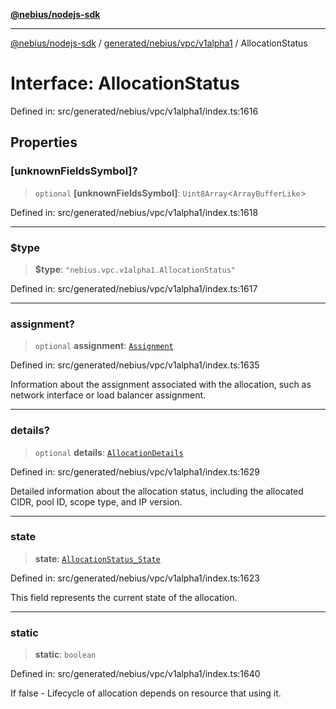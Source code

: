 [**@nebius/nodejs-sdk**](../../../../../README.md)

---

[@nebius/nodejs-sdk](../../../../../README.md) / [generated/nebius/vpc/v1alpha1](../README.md) / AllocationStatus

# Interface: AllocationStatus

Defined in: src/generated/nebius/vpc/v1alpha1/index.ts:1616

## Properties

### \[unknownFieldsSymbol\]?

> `optional` **\[unknownFieldsSymbol\]**: `Uint8Array`\<`ArrayBufferLike`\>

Defined in: src/generated/nebius/vpc/v1alpha1/index.ts:1618

---

### $type

> **$type**: `"nebius.vpc.v1alpha1.AllocationStatus"`

Defined in: src/generated/nebius/vpc/v1alpha1/index.ts:1617

---

### assignment?

> `optional` **assignment**: [`Assignment`](Assignment.md)

Defined in: src/generated/nebius/vpc/v1alpha1/index.ts:1635

Information about the assignment associated with the allocation,
such as network interface or load balancer assignment.

---

### details?

> `optional` **details**: [`AllocationDetails`](AllocationDetails.md)

Defined in: src/generated/nebius/vpc/v1alpha1/index.ts:1629

Detailed information about the allocation status,
including the allocated CIDR, pool ID, scope type, and IP version.

---

### state

> **state**: [`AllocationStatus_State`](../type-aliases/AllocationStatus_State.md)

Defined in: src/generated/nebius/vpc/v1alpha1/index.ts:1623

This field represents the current state of the allocation.

---

### static

> **static**: `boolean`

Defined in: src/generated/nebius/vpc/v1alpha1/index.ts:1640

If false - Lifecycle of allocation depends on resource that using it.
